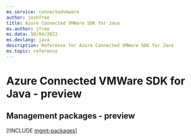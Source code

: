 ```yaml
---
ms.service: connectedvmware
author: joshfree
title: Azure Connected VMWare SDK for Java
ms.author: jfree
ms.data: 10/04/2022
ms.devlang: java
description: Reference for Azure Connected VMWare SDK for Java
ms.topic: reference
---
```

# Azure Connected VMWare SDK for Java - preview

## Management packages - preview
[!INCLUDE [mgmt-packages](connected-vmware-mgmt-index.md)]